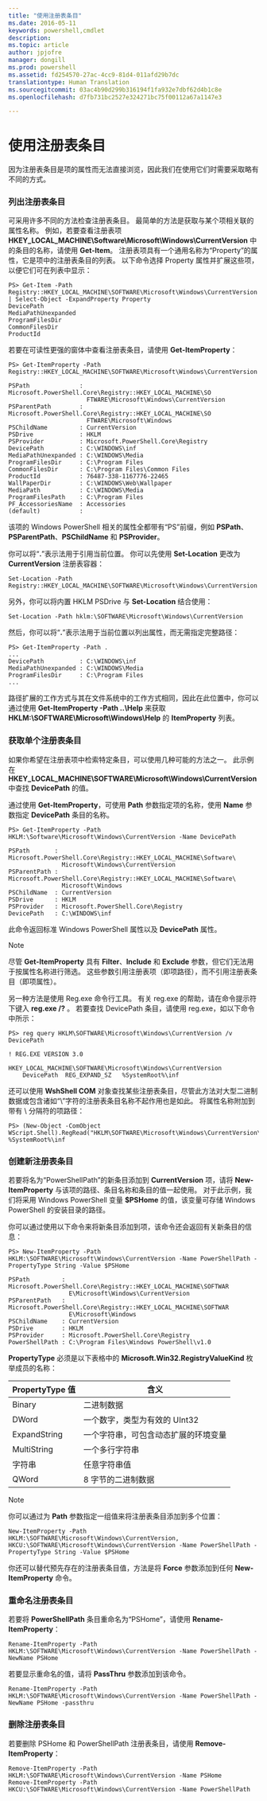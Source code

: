 ```yaml
---
title: "使用注册表条目"
ms.date: 2016-05-11
keywords: powershell,cmdlet
description: 
ms.topic: article
author: jpjofre
manager: dongill
ms.prod: powershell
ms.assetid: fd254570-27ac-4cc9-81d4-011afd29b7dc
translationtype: Human Translation
ms.sourcegitcommit: 03ac4b90d299b316194f1fa932e7dbf62d4b1c8e
ms.openlocfilehash: d7fb731bc2527e324271bc75f00112a67a1147e3

---
```


# 使用注册表条目
因为注册表条目是项的属性而无法直接浏览，因此我们在使用它们时需要采取略有不同的方式。

### 列出注册表条目
可采用许多不同的方法检查注册表条目。 最简单的方法是获取与某个项相关联的属性名称。 例如，若要查看注册表项 **HKEY\_LOCAL\_MACHINE\\Software\\Microsoft\\Windows\\CurrentVersion** 中的条目的名称，请使用 **Get\-Item**。 注册表项具有一个通用名称为“Property”的属性，它是项中的注册表条目的列表。 以下命令选择 Property 属性并扩展这些项，以便它们可在列表中显示：

```
PS> Get-Item -Path Registry::HKEY_LOCAL_MACHINE\SOFTWARE\Microsoft\Windows\CurrentVersion | Select-Object -ExpandProperty Property
DevicePath
MediaPathUnexpanded
ProgramFilesDir
CommonFilesDir
ProductId
```

若要在可读性更强的窗体中查看注册表条目，请使用 **Get\-ItemProperty**：

```
PS> Get-ItemProperty -Path Registry::HKEY_LOCAL_MACHINE\SOFTWARE\Microsoft\Windows\CurrentVersion

PSPath              : Microsoft.PowerShell.Core\Registry::HKEY_LOCAL_MACHINE\SO
                      FTWARE\Microsoft\Windows\CurrentVersion
PSParentPath        : Microsoft.PowerShell.Core\Registry::HKEY_LOCAL_MACHINE\SO
                      FTWARE\Microsoft\Windows
PSChildName         : CurrentVersion
PSDrive             : HKLM
PSProvider          : Microsoft.PowerShell.Core\Registry
DevicePath          : C:\WINDOWS\inf
MediaPathUnexpanded : C:\WINDOWS\Media
ProgramFilesDir     : C:\Program Files
CommonFilesDir      : C:\Program Files\Common Files
ProductId           : 76487-338-1167776-22465
WallPaperDir        : C:\WINDOWS\Web\Wallpaper
MediaPath           : C:\WINDOWS\Media
ProgramFilesPath    : C:\Program Files
PF_AccessoriesName  : Accessories
(default)           :
```

该项的 Windows PowerShell 相关的属性全都带有“PS”前缀，例如 **PSPath**、**PSParentPath**、**PSChildName** 和 **PSProvider**。

你可以将“**.**”表示法用于引用当前位置。 你可以先使用 **Set\-Location** 更改为 **CurrentVersion** 注册表容器：

```
Set-Location -Path Registry::HKEY_LOCAL_MACHINE\SOFTWARE\Microsoft\Windows\CurrentVersion
```

另外，你可以将内置 HKLM PSDrive 与 **Set\-Location** 结合使用：

```
Set-Location -Path hklm:\SOFTWARE\Microsoft\Windows\CurrentVersion
```

然后，你可以将“**.**”表示法用于当前位置以列出属性，而无需指定完整路径：

```
PS> Get-ItemProperty -Path .
...
DevicePath          : C:\WINDOWS\inf
MediaPathUnexpanded : C:\WINDOWS\Media
ProgramFilesDir     : C:\Program Files
...
```

路径扩展的工作方式与其在文件系统中的工作方式相同，因此在此位置中，你可以通过使用 **Get\-ItemProperty \-Path ..\\Help** 来获取 **HKLM:\\SOFTWARE\\Microsoft\\Windows\\Help** 的 **ItemProperty** 列表。

### 获取单个注册表条目
如果你希望在注册表项中检索特定条目，可以使用几种可能的方法之一。 此示例在 **HKEY\_LOCAL\_MACHINE\\SOFTWARE\\Microsoft\\Windows\\CurrentVersion** 中查找 **DevicePath** 的值。

通过使用 **Get\-ItemProperty**，可使用 **Path** 参数指定项的名称，使用 **Name** 参数指定 **DevicePath** 条目的名称。

```
PS> Get-ItemProperty -Path HKLM:\Software\Microsoft\Windows\CurrentVersion -Name DevicePath

PSPath       : Microsoft.PowerShell.Core\Registry::HKEY_LOCAL_MACHINE\Software\
               Microsoft\Windows\CurrentVersion
PSParentPath : Microsoft.PowerShell.Core\Registry::HKEY_LOCAL_MACHINE\Software\
               Microsoft\Windows
PSChildName  : CurrentVersion
PSDrive      : HKLM
PSProvider   : Microsoft.PowerShell.Core\Registry
DevicePath   : C:\WINDOWS\inf
```

此命令返回标准 Windows PowerShell 属性以及 **DevicePath** 属性。

> [!NOTE]
> 尽管 **Get\-ItemProperty** 具有 **Filter**、**Include** 和 **Exclude** 参数，但它们无法用于按属性名称进行筛选。 这些参数引用注册表项（即项路径），而不引用注册表条目（即项属性）。

另一种方法是使用 Reg.exe 命令行工具。 有关 reg.exe 的帮助，请在命令提示符下键入 **reg.exe \/?** 。 若要查找 DevicePath 条目，请使用 reg.exe，如以下命令中所示：

```
PS> reg query HKLM\SOFTWARE\Microsoft\Windows\CurrentVersion /v DevicePath

! REG.EXE VERSION 3.0

HKEY_LOCAL_MACHINE\SOFTWARE\Microsoft\Windows\CurrentVersion
    DevicePath  REG_EXPAND_SZ   %SystemRoot%\inf
```

还可以使用 **WshShell COM** 对象查找某些注册表条目，尽管此方法对大型二进制数据或包含诸如“\\”字符的注册表条目名称不起作用也是如此。 将属性名称附加到带有 \\ 分隔符的项路径：

```
PS> (New-Object -ComObject WScript.Shell).RegRead("HKLM\SOFTWARE\Microsoft\Windows\CurrentVersion\DevicePath")
%SystemRoot%\inf
```

### 创建新注册表条目
若要将名为“PowerShellPath”的新条目添加到 **CurrentVersion** 项，请将 **New\-ItemProperty** 与该项的路径、条目名称和条目的值一起使用。 对于此示例，我们将采用 Windows PowerShell 变量 **$PSHome** 的值，该变量可存储 Windows PowerShell 的安装目录的路径。

你可以通过使用以下命令来将新条目添加到项，该命令还会返回有关新条目的信息：

```
PS> New-ItemProperty -Path HKLM:\SOFTWARE\Microsoft\Windows\CurrentVersion -Name PowerShellPath -PropertyType String -Value $PSHome

PSPath         : Microsoft.PowerShell.Core\Registry::HKEY_LOCAL_MACHINE\SOFTWAR
                 E\Microsoft\Windows\CurrentVersion
PSParentPath   : Microsoft.PowerShell.Core\Registry::HKEY_LOCAL_MACHINE\SOFTWAR
                 E\Microsoft\Windows
PSChildName    : CurrentVersion
PSDrive        : HKLM
PSProvider     : Microsoft.PowerShell.Core\Registry
PowerShellPath : C:\Program Files\Windows PowerShell\v1.0
```

**PropertyType** 必须是以下表格中的 **Microsoft.Win32.RegistryValueKind** 枚举成员的名称：

|PropertyType 值|含义|
|----------------------|-----------|
|Binary|二进制数据|
|DWord|一个数字，类型为有效的 UInt32|
|ExpandString|一个字符串，可包含动态扩展的环境变量|
|MultiString|一个多行字符串|
|字符串|任意字符串值|
|QWord|8 字节的二进制数据|

> [!NOTE]
> 你可以通过为 **Path** 参数指定一组值来将注册表条目添加到多个位置：

```
New-ItemProperty -Path HKLM:\SOFTWARE\Microsoft\Windows\CurrentVersion, HKCU:\SOFTWARE\Microsoft\Windows\CurrentVersion -Name PowerShellPath -PropertyType String -Value $PSHome
```

你还可以替代预先存在的注册表条目值，方法是将 **Force** 参数添加到任何 **New\-ItemProperty** 命令。

### 重命名注册表条目
若要将 **PowerShellPath** 条目重命名为“PSHome”，请使用 **Rename\-ItemProperty**：

```
Rename-ItemProperty -Path HKLM:\SOFTWARE\Microsoft\Windows\CurrentVersion -Name PowerShellPath -NewName PSHome
```

若要显示重命名的值，请将 **PassThru** 参数添加到该命令。

```
Rename-ItemProperty -Path HKLM:\SOFTWARE\Microsoft\Windows\CurrentVersion -Name PowerShellPath -NewName PSHome -passthru
```

### 删除注册表条目
若要删除 PSHome 和 PowerShellPath 注册表条目，请使用 **Remove\-ItemProperty**：

```
Remove-ItemProperty -Path HKLM:\SOFTWARE\Microsoft\Windows\CurrentVersion -Name PSHome
Remove-ItemProperty -Path HKCU:\SOFTWARE\Microsoft\Windows\CurrentVersion -Name PowerShellPath
```




<!--HONumber=Jun16_HO4-->


